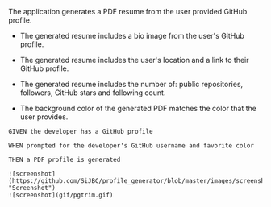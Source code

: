The application generates a PDF resume from the user provided GitHub profile.

* The generated resume includes a bio image from the user's GitHub profile.

* The generated resume includes the user's location and a link to their GitHub profile.

* The generated resume includes the number of: public repositories, followers, GitHub stars and following count.

* The background color of the generated PDF matches the color that the user provides.

```
GIVEN the developer has a GitHub profile

WHEN prompted for the developer's GitHub username and favorite color

THEN a PDF profile is generated

![screenshot](https://github.com/SiJBC/profile_generator/blob/master/images/screenshot.png "Screenshot")
![screenshot](gif/pgtrim.gif)


